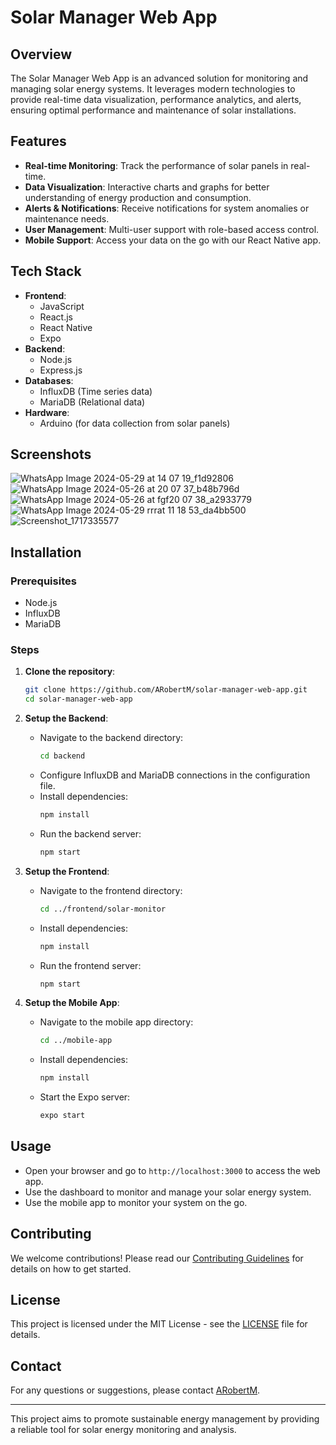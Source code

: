 # Solar Manager Web App

## Overview

The Solar Manager Web App is an advanced solution for monitoring and managing solar energy systems. It leverages modern technologies to provide real-time data visualization, performance analytics, and alerts, ensuring optimal performance and maintenance of solar installations.

## Features

- **Real-time Monitoring**: Track the performance of solar panels in real-time.
- **Data Visualization**: Interactive charts and graphs for better understanding of energy production and consumption.
- **Alerts & Notifications**: Receive notifications for system anomalies or maintenance needs.
- **User Management**: Multi-user support with role-based access control.
- **Mobile Support**: Access your data on the go with our React Native app.

## Tech Stack

- **Frontend**: 
  - JavaScript
  - React.js
  - React Native
  - Expo
- **Backend**:
  - Node.js
  - Express.js
- **Databases**: 
  - InfluxDB (Time series data)
  - MariaDB (Relational data)
- **Hardware**:
  - Arduino (for data collection from solar panels)
## Screenshots

![WhatsApp Image 2024-05-29 at 14 07 19_f1d92806](https://github.com/ARobertM/solar-manager-web-app/assets/111703172/51a9f991-106e-49ee-85e7-fe61771828b4)
![WhatsApp Image 2024-05-26 at 20 07 37_b48b796d](https://github.com/ARobertM/solar-manager-web-app/assets/111703172/2d978f96-3a5c-4e07-a9c4-bb8c5e0db9f1)
![WhatsApp Image 2024-05-26 at fgf20 07 38_a2933779](https://github.com/ARobertM/solar-manager-web-app/assets/111703172/b3698a23-9cf3-4854-9af8-3aff82768cad)
![WhatsApp Image 2024-05-29 rrrat 11 18 53_da4bb500](https://github.com/ARobertM/solar-manager-web-app/assets/111703172/47b6eafb-2c42-41af-b32a-dcf411342192)
![Screenshot_1717335577](https://github.com/ARobertM/solar-manager-web-app/assets/111703172/68f542ca-6293-4ac7-849e-cb6cb8d6fd0e)


## Installation

### Prerequisites

- Node.js
- InfluxDB
- MariaDB

### Steps

1. **Clone the repository**:
    ```sh
    git clone https://github.com/ARobertM/solar-manager-web-app.git
    cd solar-manager-web-app
    ```

2. **Setup the Backend**:
    - Navigate to the backend directory:
      ```sh
      cd backend
      ```
    - Configure InfluxDB and MariaDB connections in the configuration file.
    - Install dependencies:
      ```sh
      npm install
      ```
    - Run the backend server:
      ```sh
      npm start
      ```

3. **Setup the Frontend**:
    - Navigate to the frontend directory:
      ```sh
      cd ../frontend/solar-monitor
      ```
    - Install dependencies:
      ```sh
      npm install
      ```
    - Run the frontend server:
      ```sh
      npm start
      ```

4. **Setup the Mobile App**:
    - Navigate to the mobile app directory:
      ```sh
      cd ../mobile-app
      ```
    - Install dependencies:
      ```sh
      npm install
      ```
    - Start the Expo server:
      ```sh
      expo start
      ```

## Usage

- Open your browser and go to `http://localhost:3000` to access the web app.
- Use the dashboard to monitor and manage your solar energy system.
- Use the mobile app to monitor your system on the go.

## Contributing

We welcome contributions! Please read our [Contributing Guidelines](CONTRIBUTING.md) for details on how to get started.

## License

This project is licensed under the MIT License - see the [LICENSE](LICENSE) file for details.

## Contact

For any questions or suggestions, please contact [ARobertM](https://github.com/ARobertM).



---

This project aims to promote sustainable energy management by providing a reliable tool for solar energy monitoring and analysis.
